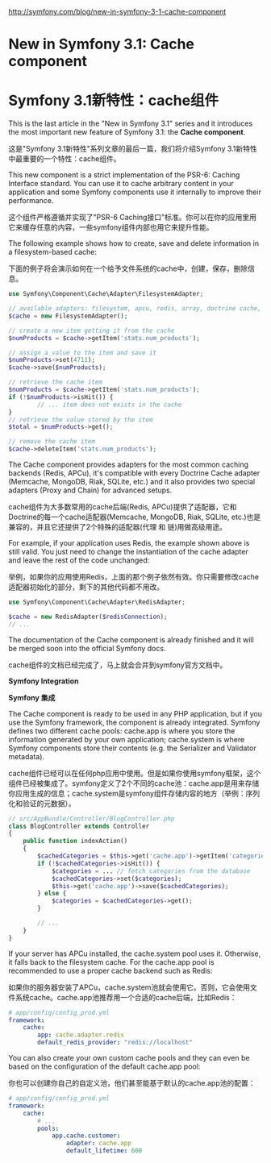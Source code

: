 http://symfony.com/blog/new-in-symfony-3-1-cache-component

# New in Symfony 3.1: Cache component

# Symfony 3.1新特性：cache组件

This is the last article in the "New in Symfony 3.1" series and it introduces the most important new feature of Symfony 3.1: the **Cache component**.

这是"Symfony 3.1新特性"系列文章的最后一篇，我们将介绍Symfony 3.1新特性中最重要的一个特性：cache组件。

This new component is a strict implementation of the PSR-6: Caching Interface standard. You can use it to cache arbitrary content in your application and some Symfony components use it internally to improve their performance.

这个组件严格遵循并实现了"PSR-6 Caching接口"标准。你可以在你的应用里用它来缓存任意的内容，一些symfony组件内部也用它来提升性能。

The following example shows how to create, save and delete information in a filesystem-based cache:

下面的例子将会演示如何在一个给予文件系统的cache中，创建，保存，删除信息。

```php
use Symfony\Component\Cache\Adapter\FilesystemAdapter;

// available adapters: filesystem, apcu, redis, array, doctrine cache, etc.
$cache = new FilesystemAdapter();

// create a new item getting it from the cache
$numProducts = $cache->getItem('stats.num_products');

// assign a value to the item and save it
$numProducts->set(4711);
$cache->save($numProducts);

// retrieve the cache item
$numProducts = $cache->getItem('stats.num_products');
if (!$numProducts->isHit()) {
        // ... item does not exists in the cache
}
// retrieve the value stored by the item
$total = $numProducts->get();

// remove the cache item
$cache->deleteItem('stats.num_products');
```

The Cache component provides adapters for the most common caching backends (Redis, APCu), it's compatible with every Doctrine Cache adapter (Memcache, MongoDB, Riak, SQLite, etc.) and it also provides two special adapters (Proxy and Chain) for advanced setups.

cache组件为大多数常用的cache后端(Redis, APCu)提供了适配器，它和Doctrine的每一个cache适配器(Memcache, MongoDB, Riak, SQLite, etc.)也是兼容的，并且它还提供了2个特殊的适配器(代理 和 链)用做高级用途。

For example, if your application uses Redis, the example shown above is still valid. You just need to change the instantiation of the cache adapter and leave the rest of the code unchanged:

举例，如果你的应用使用Redis，上面的那个例子依然有效。你只需要修改cache适配器初始化的部分，剩下的其他代码都不用改。

```php
use Symfony\Component\Cache\Adapter\RedisAdapter;

$cache = new RedisAdapter($redisConnection);
// ...
```

The documentation of the Cache component is already finished and it will be merged soon into the official Symfony docs.

cache组件的文档已经完成了，马上就会合并到symfony官方文档中。

**Symfony Integration**

**Symfony 集成**

The Cache component is ready to be used in any PHP application, but if you use the Symfony framework, the component is already integrated. Symfony defines two different cache pools: cache.app is where you store the information generated by your own application; cache.system is where Symfony components store their contents (e.g. the Serializer and Validator metadata).

cache组件已经可以在任何php应用中使用。但是如果你使用symfony框架，这个组件已经被集成了。symfony定义了2个不同的cache池：cache.app是用来存储你应用生成的信息；cache.system是symfony组件存储内容的地方（举例：序列化和验证的元数据）。

```php
// src/AppBundle/Controller/BlogController.php
class BlogController extends Controller
{
    public function indexAction()
    {
        $cachedCategories = $this->get('cache.app')->getItem('categories');
        if (!$cachedCategories->isHit()) {
            $categories = ... // fetch categories from the database
            $cachedCategories->set($categories);
            $this->get('cache.app')->save($cachedCategories);
        } else {
            $categories = $cachedCategories->get();
        }

        // ...
    }
}
```

If your server has APCu installed, the cache.system pool uses it. Otherwise, it falls back to the filesystem cache. For the cache.app pool is recommended to use a proper cache backend such as Redis:

如果你的服务器安装了APCu，cache.system池就会使用它。否则，它会使用文件系统cache。cache.app池推荐用一个合适的cache后端，比如Redis：

```yml
# app/config/config_prod.yml
framework:
    cache:
        app: cache.adapter.redis
        default_redis_provider: "redis://localhost"
```

You can also create your own custom cache pools and they can even be based on the configuration of the default cache.app pool:

你也可以创建你自己的自定义池，他们甚至能基于默认的cache.app池的配置：

```yml
# app/config/config_prod.yml
framework:
    cache:
        # ...
        pools:
            app.cache.customer:
                adapter: cache.app
                default_lifetime: 600
```
